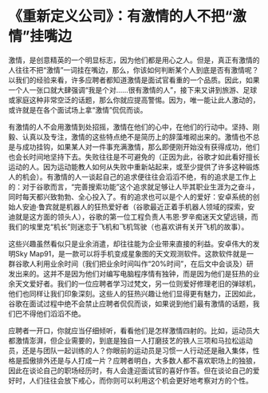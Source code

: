# 《重新定义公司》：有激情的人不把“激情”挂嘴边

激情，是创意精英的一个明显标志，因为他们都是用心之人。但是，真正有激情的人往往不把“激情”一词挂在嘴边，那么，你该如何判断某个人到底是否有激情呢？以我们的经验来看，许多应聘者都知道激情是面试官看重的一个品质。因此，如果一个人一张口就大肆强调“我是个对……很有激情的人”，接下来又讲到旅游、足球或家庭这种非常空泛的话题，那么你就应提高警惕。因为，唯一能让此人激动的，或许就是在各个面试场上拿“激情”侃侃而谈。

有激情的人不会用激情到处招摇，激情在他们的心中，在他们的行动中。坚持、刚毅、认真以及专注，激情的这些特点绝不是简历上的辞藻堆砌出来的。激情也不总是与成功挂钩，如果某人对一件事充满激情，那么即便刚开始没有获得成功，他们也会长时间地坚持下去。失败往往是不可避免的（正因为此，谷歌才如此看好擅长运动的人。因为运动能教人如何从失败中重新站起来，或至少提供了许多这种锻炼人的机会）。有激情的人一谈起自己的追求便往往会滔滔不绝，有的追求是工作上的：对于谷歌而言，“完善搜索功能”这个追求就足够让人毕其职业生涯为之奋斗，同时每天都兴致勃勃、全心投入了。有的追求也可以是个人的爱好：安卓系统的创始人安迪·鲁宾就是机器人的狂热爱好者（谷歌最近正着手机器人领域的探索，安迪就是这方面的领头人），谷歌的第一位工程负责人韦恩·罗辛痴迷天文望远镜，而我们的埃里克“机长”则迷恋于飞机和飞机驾驶（也喜欢讲有关开飞机的故事）。


这些兴趣虽然看似只是业余消遣，却往往能为企业带来直接的利益。安卓伟大的发明Sky Map91，是一款可以将手机变成星象图的天文观测软件。这款软件就是一群谷歌人利用业余时间（我们把业余时间叫作“20%时间”，在后文中会谈及）研发出来的。这并不是因为他们对编写电脑程序情有独钟，而是因为他们是狂热的业余天文爱好者。我们的一位应聘者学习过梵文，另一位则爱好修理老旧的弹球机，他们也同样让我们印象深刻。这些人的狂热兴趣让他们显得更有魅力，正因如此，谷歌在面试过程中绝不会禁止应聘者侃侃而谈，如果说到他们最有激情的话题，我们巴不得他们滔滔不绝。

应聘者一开口，你就应当仔细倾听，看看他们是怎样激情四射的。比如，运动员大都激情澎湃，但企业需要的，到底是独自一人打磨技艺的铁人三项和马拉松运动员，还是与团队一起训练的人？你眼前的运动员是习惯一人行动还是融入集体，性格是孤傲排外还是与人打成一片？应聘者明白，大多数人都不喜欢职场上的独狼，因此在谈论自己的职场经历时，有人会逢迎面试官的喜好作答。但在谈论自己的爱好时，人们往往会放下戒心，而你则可以利用这个机会更好地考察对方的个性。